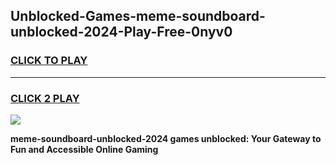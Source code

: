 
## Unblocked-Games-meme-soundboard-unblocked-2024-Play-Free-0nyv0
<h3>
<a href="https://premium76.site?title=meme-soundboard-unblocked-2024&ref=18A1">CLICK TO PLAY</a></h3>
<hr>

<h3>
<a href="https://premium76.site?title=meme-soundboard-unblocked-2024&ref=18A1">CLICK 2 PLAY</a>
  
</h3>

<a href="https://premium76.site?title=meme-soundboard-unblocked-2024&ref=18A1"><img src="https://clearcache.store/games.png"></a>


**meme-soundboard-unblocked-2024 games unblocked: Your Gateway to Fun and Accessible Online Gaming**
